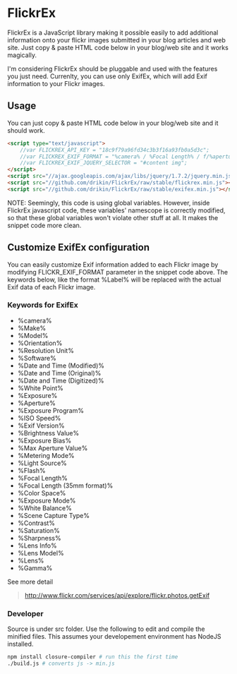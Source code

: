 FlickrEx
========

FlickrEx is a JavaScript library making it possible easily to add additional information onto your flickr images submitted in your blog articles and web site. Just copy & paste HTML code below in your blog/web site and it works magically.

I'm considering FlickrEx should be pluggable and used with the features you just need. Currenlty, you can use only ExifEx, which will add Exif information to your Flickr images.

## Usage

You can just copy & paste HTML code below in your blog/web site and it should work.

```HTML
<script type="text/javascript">
    //var FLICKREX_API_KEY = "18c9f79a96fd34c3b3f16a93fb0a5d3c";
    //var FLICKREX_EXIF_FORMAT = "%camera% / %Focal Length% / f/%aperture% / ISO %ISO Speed% / %Exposure% sec / %Exposure Bias% EV / %Software%";
    //var FLICKREX_EXIF_JQUERY_SELECTOR = "#content img";
</script>
<script src="//ajax.googleapis.com/ajax/libs/jquery/1.7.2/jquery.min.js"></script>
<script src="//github.com/drikin/FlickrEx/raw/stable/flickrex.min.js"></script>
<script src="//github.com/drikin/FlickrEx/raw/stable/exifex.min.js"></script>
```

NOTE: Seemingly, this code is using global variables. However, inside FlickrEx javascript code, these variables' namescope is correctly modified, so that these global variables won't violate other stuff at all. It makes the snippet code more clean.

## Customize ExifEx configuration

You can easily customize Exif information added to each Flickr image by modifying FLICKR_EXIF_FORMAT parameter in the snippet code above.
The keywords below, like the format %Label% will be replaced with the actual Exif data of each Flickr image.

### Keywords for ExifEx
- %camera%
- %Make%
- %Model%
- %Orientation%
- %Resolution Unit%
- %Software%
- %Date and Time (Modified)%
- %Date and Time (Original)%
- %Date and Time (Digitized)%
- %White Point%
- %Exposure%
- %Aperture%
- %Exposure Program%
- %ISO Speed%
- %Exif Version%
- %Brightness Value%
- %Exposure Bias%
- %Max Aperture Value%
- %Metering Mode%
- %Light Source%
- %Flash%
- %Focal Length%
- %Focal Length (35mm format)%
- %Color Space%
- %Exposure Mode%
- %White Balance%
- %Scene Capture Type%
- %Contrast%
- %Saturation%
- %Sharpness%
- %Lens Info%
- %Lens Model%
- %Lens%
- %Gamma%

See more detail
> http://www.flickr.com/services/api/explore/flickr.photos.getExif

### Developer

Source is under src folder. Use the following to edit and compile the minified files. This assumes your developement environment has NodeJS installed.

```bash
npm install closure-compiler # run this the first time
./build.js # converts js -> min.js
```

